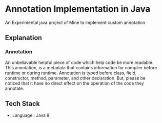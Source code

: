 # Annotation Implementation in Java
An Experimental java project of Mine to implement custom annotation

## Explanation
### Annotation
An unbeliavable helpful piece of code which help code be more readable. This annotation, is a metadata that contains information for compiler before runtime or during runtime. Annotation is typed before class, field, constructor, method, parameter, and other declaration. But, please be noticed that it have no direct effect on the operation of the code they annotate. 

## Tech Stack
- Language : Java 8